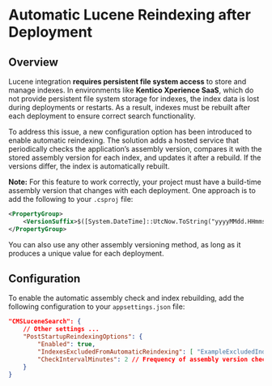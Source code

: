 # Automatic Lucene Reindexing after Deployment

## Overview

Lucene integration **requires persistent file system access** to store and manage indexes. In environments like **Kentico Xperience SaaS**, which do not provide persistent file system storage for indexes, the index data is lost during deployments or restarts. As a result, indexes must be rebuilt after each deployment to ensure correct search functionality.

To address this issue, a new configuration option has been introduced to enable automatic reindexing. The solution adds a hosted service that periodically checks the application’s assembly version, compares it with the stored assembly version for each index, and updates it after a rebuild. If the versions differ, the index is automatically rebuilt.

**Note:** For this feature to work correctly, your project must have a build-time assembly version that changes with each deployment. One approach is to add the following to your `.csproj` file:
```xml
<PropertyGroup>
    <VersionSuffix>$([System.DateTime]::UtcNow.ToString("yyyyMMdd.HHmmss"))</VersionSuffix>
</PropertyGroup>
```
You can also use any other assembly versioning method, as long as it produces a unique value for each deployment.

## Configuration

To enable the automatic assembly check and index rebuilding, add the following configuration to your `appsettings.json` file:

```json
"CMSLuceneSearch": {
    // Other settings ...
    "PostStartupReindexingOptions": {
        "Enabled": true,
        "IndexesExcludedFromAutomaticReindexing": [ "ExampleExcludedIndex" ], // Indexes to exclude from automatic rebuilding and version checks.
        "CheckIntervalMinutes": 2 // Frequency of assembly version checks (in minutes). Default is 1 minute and the value can not be less than one minute.
    }
}
